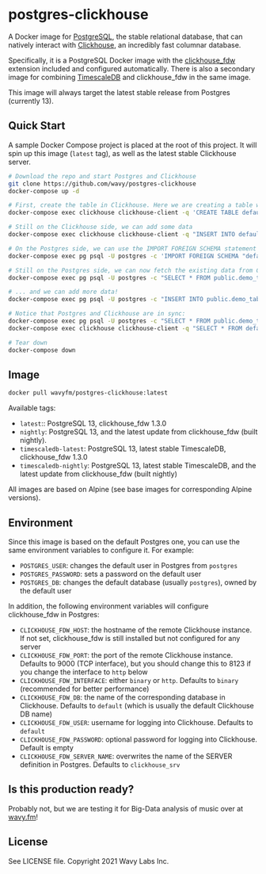 # postgres-clickhouse

A Docker image for [PostgreSQL](https://www.postgresql.org), the stable relational database, that can natively interact with [Clickhouse](https://clickhouse.tech), an incredibly fast columnar database.

Specifically, it is a PostgreSQL Docker image with the [clickhouse_fdw](https://github.com/wavy/clickhouse_fdw) extension included and configured automatically. There is also a secondary image for combining [TimescaleDB](https://www.timescale.com) and clickhouse_fdw in the same image.

This image will always target the latest stable release from Postgres (currently 13).

## Quick Start

A sample Docker Compose project is placed at the root of this project. It will spin up this image (`latest` tag), as well as the latest stable Clickhouse server.

```sh
# Download the repo and start Postgres and Clickhouse
git clone https://github.com/wavy/postgres-clickhouse
docker-compose up -d

# First, create the table in Clickhouse. Here we are creating a table with columns 'id' (Int64), and 'data' (String)
docker-compose exec clickhouse clickhouse-client -q 'CREATE TABLE default.demo_table (`id` Int64, `data` String) ENGINE = MergeTree() PRIMARY KEY (id);'

# Still on the Clickhouse side, we can add some data
docker-compose exec clickhouse clickhouse-client -q "INSERT INTO default.demo_table (id, data) VALUES (0, 'hello')"

# On the Postgres side, we can use the IMPORT FOREIGN SCHEMA statement to import all the tables from the "default" Clickhouse table into the "public" schema
docker-compose exec pg psql -U postgres -c 'IMPORT FOREIGN SCHEMA "default" FROM SERVER clickhouse_srv INTO public;'

# Still on the Postgres side, we can now fetch the existing data from Clickhouse
docker-compose exec pg psql -U postgres -c "SELECT * FROM public.demo_table;"

# ... and we can add more data!
docker-compose exec pg psql -U postgres -c "INSERT INTO public.demo_table (id, data) VALUES (1, 'world');"

# Notice that Postgres and Clickhouse are in sync:
docker-compose exec pg psql -U postgres -c "SELECT * FROM public.demo_table ORDER BY id;"
docker-compose exec clickhouse clickhouse-client -q "SELECT * FROM default.demo_table ORDER BY id;"

# Tear down
docker-compose down
```

## Image

```sh
docker pull wavyfm/postgres-clickhouse:latest
```

Available tags:

- `latest`:: PostgreSQL 13, clickhouse_fdw 1.3.0
- `nightly`: PostgreSQL 13, and the latest update from clickhouse_fdw (built nightly).
- `timescaledb-latest`: PostgreSQL 13, latest stable TimescaleDB, clickhouse_fdw 1.3.0
- `timescaledb-nightly`: PostgreSQL 13, latest stable TimescaleDB, and the latest update from clickhouse_fdw (built nightly)

All images are based on Alpine (see base images for corresponding Alpine versions).

## Environment

Since this image is based on the default Postgres one, you can use the same environment variables to configure it. For example:

- `POSTGRES_USER`: changes the default user in Postgres from `postgres`
- `POSTGRES_PASSWORD`: sets a password on the default user
- `POSTGRES_DB`: changes the default database (usually `postgres`), owned by the default user

In addition, the following environment variables will configure clickhouse_fdw in Postgres:

- `CLICKHOUSE_FDW_HOST`: the hostname of the remote Clickhouse instance. If not set, clickhouse_fdw is still installed but not configured for any server
- `CLICKHOUSE_FDW_PORT`: the port of the remote Clickhouse instance. Defaults to 9000 (TCP interface), but you should change this to 8123 if you change the interface to `http` below
- `CLICKHOUSE_FDW_INTERFACE`: either `binary` or `http`. Defaults to `binary` (recommended for better performance)
- `CLICKHOUSE_FDW_DB`: the name of the corresponding database in Clickhouse. Defaults to `default` (which is usually the default Clickhouse DB name)
- `CLICKHOUSE_FDW_USER`: username for logging into Clickhouse. Defaults to `default`
- `CLICKHOUSE_FDW_PASSWORD`: optional password for logging into Clickhouse. Default is empty
- `CLICKHOUSE_FDW_SERVER_NAME`: overwrites the name of the SERVER definition in Postgres. Defaults to `clickhouse_srv`

## Is this production ready?

Probably not, but we are testing it for Big-Data analysis of music over at [wavy.fm](https://wavy.fm)!

## License

See LICENSE file. Copyright 2021 Wavy Labs Inc.
